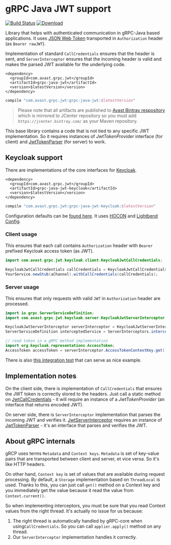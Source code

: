 # gRPC Java JWT support
[![Build Status](https://travis-ci.org/avast/grpc-java-jwt.svg?branch=master)](https://travis-ci.org/avast/grpc-java-jwt) [![Download](https://api.bintray.com/packages/avast/maven/grpc-java-jwt/images/download.svg) ](https://bintray.com/avast/maven/grpc-java-jwt/_latestVersion)

Library that helps with authenticated communication in gRPC-Java based applications. It uses [JSON Web Token](https://jwt.io/) transported in `Authorization` header (as `Bearer rawJWT`).

Implementation of standard `CallCredentials` ensures that the header is sent, and `ServerInterceptor` ensures that the incoming header is valid and makes the parsed JWT available for the underlying code.

```maven
<dependency>
  <groupId>com.avast.grpc.jwt</groupId>
  <artifactId>grpc-java-jwt</artifactId>
  <version>$latestVersion</version>
</dependency>
```
```gradle
compile "com.avast.grpc.jwt:grpc-java-jwt:$latestVersion"
````

> Please note that all artifacts are published to [Avast Bintray respository](https://bintray.com/avast/maven/grpc-java-jwt)
 which is mirrored to JCenter repository so you must add `https://jcenter.bintray.com/` as your Maven repository.

This base library contains a code that is not tied to any specific JWT implementation. So it requires instances of _JwtTokenProvider_ interface (for client) and [JwtTokenParser](core/src/main/java/com/avast/grpc/jwt/server/JwtTokenParser.java) (for server) to work.

## Keycloak support
There are implementations of the core interfaces for [Keycloak](https://www.keycloak.org/).

```maven
<dependency>
  <groupId>com.avast.grpc.jwt</groupId>
  <artifactId>grpc-java-jwt-keycloak</artifactId>
  <version>$latestVersion</version>
</dependency>
```
```gradle
compile "com.avast.grpc.jwt:grpc-java-jwt-keycloak:$latestVersion"
````

Configuration defaults can be [found here](keycloak/src/main/resources/reference.conf). It uses [HOCON](https://github.com/lightbend/config/blob/master/HOCON.md) and [Lightbend Config](https://github.com/lightbend/config).

### Client usage
This ensures that each call contains `Authorization` header with `Bearer ` prefixed Keycloak access token (as JWT).
```java
import com.avast.grpc.jwt.keycloak.client.KeycloakJwtCallCredentials;

KeycloakJwtCallCredentials callCredentials = KeycloakJwtCallCredentials.fromConfig(yourConfig);
YourService.newStub(aChannel).withCallCredentials(callCredentials);
```

### Server usage
This ensures that only requests with valid `JWT` in `Authorization` header are processed.
```java
import io.grpc.ServerServiceDefinition;
import com.avast.grpc.jwt.keycloak.server.KeycloakJwtServerInterceptor;

KeycloakJwtServerInterceptor serverInterceptor = KeycloakJwtServerInterceptor.fromConfig(yourConfig);
ServerServiceDefinition interceptedService = ServerInterceptors.intercept(yourService, serverInterceptor);

// read token in a gRPC method implementation
import org.keycloak.representations.AccessToken;
AccessToken accessToken = serverInterceptor.AccessTokenContextKey.get();
```

There is also [this integration test](keycloak/src/test/java/com/avast/grpc/jwt/keycloak/KeycloakTest.java) that can serve as nice example.

## Implementation notes

On the client side, there is implementation of `CallCredentials` that ensures the JWT token is correctly stored to the headers. Just call a static method on [JwtCallCredentials](core/src/main/java/com/avast/grpc/jwt/client/JwtCallCredentials.java) - it will require an instance of a _JwtTokenProvider_ (an interface that returns encoded JWT).

On server side, there is `ServerInterceptor` implementation that parses the incoming JWT and verifies it. [JwtServerInterceptor](core/src/main/java/com/avast/grpc/jwt/server/JwtServerInterceptor.java) requires an instance of [JwtTokenParser](core/src/main/java/com/avast/grpc/jwt/server/JwtTokenParser.java) - it's an interface that parses and verifies the JWT.

## About gRPC internals
gRCP uses terms `Metadata` and `Context keys`. `Metadata` is set of key-value pairs that are transported between client and server, et vice versa. So it's like HTTP headers.

On other hand, `Context key` is set of values that are available during request processing.
 By default, a `Storage` implementation based on `ThreadLocal` is used.
 Thanks to this, you can just call `get()` method on a Context key and you immediately get the value because it read the value from `Context.current()`.
 
So when implementing interceptors, you must be sure that you read Context values from the right thread. It's actually no issue for us because:
1. The right thread is automatically handled by gRPC-core when using`CallCredentials`. So you can call `applier.apply()` method on any thread.
2. Our `ServerInterceptor` implementation handles it correctly.
